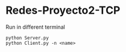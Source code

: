 # Redes-Proyecto2-TCP

Run in different terminal
   ```
   python Server.py 
   python Client.py -n <name>
   ```
